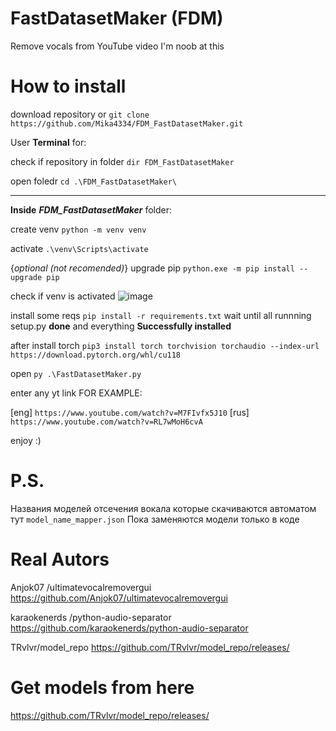 # FastDatasetMaker (FDM)
Remove vocals from YouTube video
I'm noob at this

# How to install

download repository or ```git clone https://github.com/Mika4334/FDM_FastDatasetMaker.git```

User **Terminal** for:

check if repository in folder ```dir FDM_FastDatasetMaker```

open foledr ```cd .\FDM_FastDatasetMaker\```
___
**Inside** **_FDM_FastDatasetMaker_** folder:

create venv ```python -m venv venv```

activate
 ```.\venv\Scripts\activate```

 {_optional (not recomended)_} upgrade pip ```python.exe -m pip install --upgrade pip```

check if venv is activated
![image](https://github.com/Mika4334/FDM_FastDatasetMaker/assets/44061554/1629db92-fee9-41cc-b928-d3b520f048a9)

install some reqs ```pip install -r requirements.txt```  wait until all runnning setup.py **done** and everything **Successfully installed**

after install torch ```pip3 install torch torchvision torchaudio --index-url https://download.pytorch.org/whl/cu118```

open ```py .\FastDatasetMaker.py```

enter any yt link FOR EXAMPLE: 

[eng]
 ```https://www.youtube.com/watch?v=M7FIvfx5J10```
[rus]
 ```https://www.youtube.com/watch?v=RL7wMoH6cvA```

enjoy :)

# P.S.
Названия моделей отсечения вокала которые скачиваются автоматом тут ```model_name_mapper.json```
Пока заменяются модели только в коде

# Real Autors 
Anjok07 /ultimatevocalremovergui
https://github.com/Anjok07/ultimatevocalremovergui

karaokenerds /python-audio-separator
https://github.com/karaokenerds/python-audio-separator

TRvlvr/model_repo
https://github.com/TRvlvr/model_repo/releases/

# Get models from here
https://github.com/TRvlvr/model_repo/releases/

